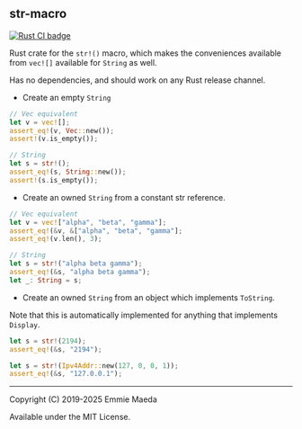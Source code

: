 ## str-macro

<p>
  <a href="https://github.com/emmiegit/str-macro/actions?query=workflow%3A%22Rust+CI%22">
    <img src="https://github.com/emmiegit/str-macro/workflows/Rust%20CI/badge.svg"
         alt="Rust CI badge">
  </a>
</p>

Rust crate for the `str!()` macro, which makes the conveniences available from `vec![]` available for `String` as well.

Has no dependencies, and should work on any Rust release channel.

* Create an empty `String`

```rust
// Vec equivalent
let v = vec![];
assert_eq!(v, Vec::new());
assert!(v.is_empty());

// String
let s = str!();
assert_eq!(s, String::new());
assert!(s.is_empty());
```

* Create an owned `String` from a constant str reference.

```rust
// Vec equivalent
let v = vec!["alpha", "beta", "gamma"];
assert_eq!(&v, &["alpha", "beta", "gamma"];
assert_eq!(v.len(), 3);

// String
let s = str!("alpha beta gamma");
assert_eq!(&s, "alpha beta gamma");
let _: String = s;
```

* Create an owned `String` from an object which implements `ToString`.

Note that this is automatically implemented for anything that implements `Display`.

```rust
let s = str!(2194);
assert_eq!(&s, "2194");

let s = str!(Ipv4Addr::new(127, 0, 0, 1));
assert_eq!(&s, "127.0.0.1");
```

----

Copyright (C) 2019-2025 Emmie Maeda

Available under the MIT License.
